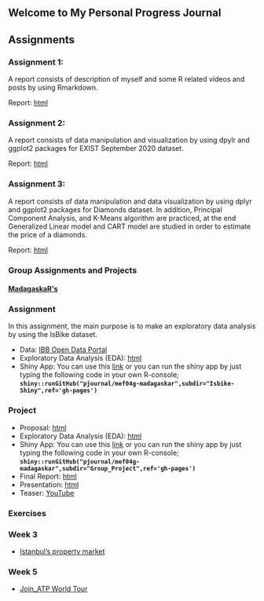 ## Welcome to My Personal Progress Journal

## Assignments

### Assignment 1:
A report consists of description of myself and some R related videos and posts by using Rmarkdown.

Report: [html](rmarkdown.html)

### Assignment 2:
A report consists of data manipulation and visualization by using dpylr and ggplot2 packages for EXIST September 2020 dataset.

Report: [html](Assignment3_DiamondsData.html)

### Assignment 3: 
A report consists of data manipulation and data visualization by using dplyr and ggplot2 packages for Diamonds dataset. 
In addition, Principal Component Analysis, and K-Means algorithm are practiced, at the end Generalized Linear model and CART model
are studied in order to estimate the price of a diamonds.

Report: [html](Assignment3_DiamondsData.html)


### **Group Assignments and Projects**
#### [MadagaskaR's](https://pjournal.github.io/mef04g-madagaskar/)

### Assignment

In this assignment, the main purpose is to make an exploratory data analysis by using the IsBike dataset.

- Data: [IBB Open Data Portal](https://data.ibb.gov.tr/en/dataset/isbike-istasyon-durumlari-web-servisi)
- Exploratory Data Analysis (EDA): [html](https://pjournal.github.io/mef04g-madagaskar/Isbike-Shiny/Isbike-Shiny-App.html)
- Shiny App: You can use this [link](https://madagaskar.shinyapps.io/MadagaskaRIsbikeShiny/)
    or you can run the shiny app by just typing the following code in your own R-console;
    **`shiny::runGitHub("pjournal/mef04g-madagaskar",subdir="Isbike-Shiny",ref='gh-pages')`**
    
### Project

- Proposal: [html](https://pjournal.github.io/mef04g-madagaskar/Project-Proposal.html)
- Exploratory Data Analysis (EDA): [html](https://pjournal.github.io/mef04g-madagaskar/Group_Project/madagaskar_group_project_EDA_v10.html)
- Shiny App: You can use this [link](https://madagaskar.shinyapps.io/ShinyAppMadagaskaR/?_ga=2.188172648.1568701459.1609095474-1735318797.1606586767)
    or you can run the shiny app by just typing the following code in your own R-console;
    **`shiny::runGitHub("pjournal/mef04g-madagaskar",subdir="Group_Project",ref='gh-pages')`**
- Final Report: [html](https://pjournal.github.io/mef04g-madagaskar/Group_Project/madagaskar_group_project_final_report.html)
- Presentation: [html](https://pjournal.github.io/mef04g-madagaskar/Group_Project/presentation_28.12.html#1)
- Teaser: [YouTube](https://youtu.be/lThPepmVR5s)


### **Exercises**

### Week 3 

- [Istanbul’s property market](In-class-exercise.html)

### Week 5

- [Join_ATP World Tour](In-Class-ATP_data.html)


